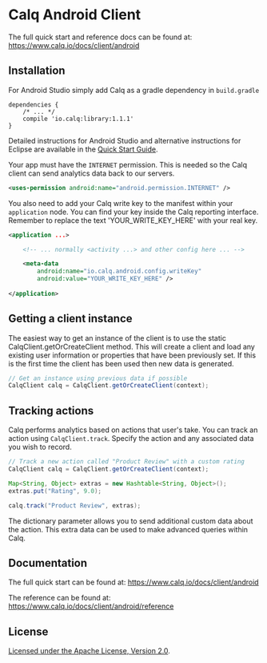 Calq Android Client
=================

The full quick start and reference docs can be found at: https://www.calq.io/docs/client/android

Installation
------------

For Android Studio simply add Calq as a gradle dependency in `build.gradle`

```
dependencies {
	/* ... */ 
    compile 'io.calq:library:1.1.1'
}
```

Detailed instructions for Android Studio and alternative instructions for Eclipse are available in the [Quick Start Guide](https://www.calq.io/docs/client/android).

Your app must have the `INTERNET` permission. This is needed so the Calq client can send analytics data back to our servers.

```xml
<uses-permission android:name="android.permission.INTERNET" />
```

You also need to add your Calq write key to the manifest within your `application` node. You can find your key inside the Calq reporting interface. Remember to replace the text 'YOUR_WRITE_KEY_HERE' with your real key.

```xml
<application ...>

    <!-- ... normally <activity ...> and other config here ... -->

    <meta-data
        android:name="io.calq.android.config.writeKey"
        android:value="YOUR_WRITE_KEY_HERE" />
    
</application>
```

Getting a client instance
-------------------------

The easiest way to get an instance of the client is to use the static CalqClient.getOrCreateClient method. This will create a client and load any existing user information or properties that have been previously set. If this is the first time the client has been used then new data is generated.

```java
// Get an instance using previous data if possible
CalqClient calq = CalqClient.getOrCreateClient(context);
```


Tracking actions
----------------

Calq performs analytics based on actions that user's take. You can track an action using `CalqClient.track`. Specify the action and any associated data you wish to record.

```java
// Track a new action called "Product Review" with a custom rating
CalqClient calq = CalqClient.getOrCreateClient(context);

Map<String, Object> extras = new Hashtable<String, Object>();
extras.put("Rating", 9.0);

calq.track("Product Review", extras);
```

The dictionary parameter allows you to send additional custom data about the action. This extra data can be used to make advanced queries within Calq.

Documentation
-------------

The full quick start can be found at: https://www.calq.io/docs/client/android

The reference can be found at:  https://www.calq.io/docs/client/android/reference

License
--------

[Licensed under the Apache License, Version 2.0](http://www.apache.org/licenses/LICENSE-2.0).





